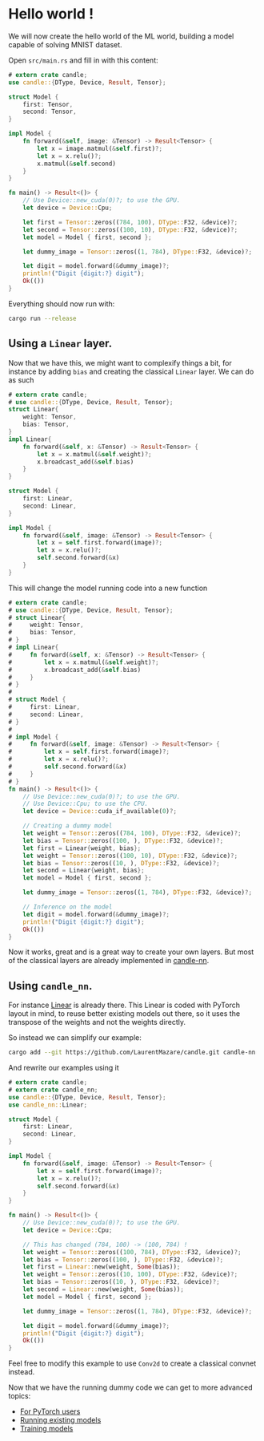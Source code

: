 # Hello world !

We will now create the hello world of the ML world, building a model capable of solving MNIST dataset.

Open `src/main.rs` and fill in with this content:

```rust
# extern crate candle;
use candle::{DType, Device, Result, Tensor};

struct Model {
    first: Tensor,
    second: Tensor,
}

impl Model {
    fn forward(&self, image: &Tensor) -> Result<Tensor> {
        let x = image.matmul(&self.first)?;
        let x = x.relu()?;
        x.matmul(&self.second)
    }
}

fn main() -> Result<()> {
    // Use Device::new_cuda(0)?; to use the GPU.
    let device = Device::Cpu;

    let first = Tensor::zeros((784, 100), DType::F32, &device)?;
    let second = Tensor::zeros((100, 10), DType::F32, &device)?;
    let model = Model { first, second };

    let dummy_image = Tensor::zeros((1, 784), DType::F32, &device)?;

    let digit = model.forward(&dummy_image)?;
    println!("Digit {digit:?} digit");
    Ok(())
}
```

Everything should now run with:

```bash
cargo run --release
```

## Using a `Linear` layer.

Now that we have this, we might want to complexify things a bit, for instance by adding `bias` and creating
the classical `Linear` layer. We can do as such

```rust
# extern crate candle;
# use candle::{DType, Device, Result, Tensor};
struct Linear{
    weight: Tensor,
    bias: Tensor,
}
impl Linear{
    fn forward(&self, x: &Tensor) -> Result<Tensor> {
        let x = x.matmul(&self.weight)?;
        x.broadcast_add(&self.bias)
    }
}

struct Model {
    first: Linear,
    second: Linear,
}

impl Model {
    fn forward(&self, image: &Tensor) -> Result<Tensor> {
        let x = self.first.forward(image)?;
        let x = x.relu()?;
        self.second.forward(&x)
    }
}
```

This will change the model running code into a new function

```rust
# extern crate candle;
# use candle::{DType, Device, Result, Tensor};
# struct Linear{
#     weight: Tensor,
#     bias: Tensor,
# }
# impl Linear{
#     fn forward(&self, x: &Tensor) -> Result<Tensor> {
#         let x = x.matmul(&self.weight)?;
#         x.broadcast_add(&self.bias)
#     }
# }
# 
# struct Model {
#     first: Linear,
#     second: Linear,
# }
# 
# impl Model {
#     fn forward(&self, image: &Tensor) -> Result<Tensor> {
#         let x = self.first.forward(image)?;
#         let x = x.relu()?;
#         self.second.forward(&x)
#     }
# }
fn main() -> Result<()> {
    // Use Device::new_cuda(0)?; to use the GPU.
    // Use Device::Cpu; to use the CPU.
    let device = Device::cuda_if_available(0)?;

    // Creating a dummy model
    let weight = Tensor::zeros((784, 100), DType::F32, &device)?;
    let bias = Tensor::zeros((100, ), DType::F32, &device)?;
    let first = Linear{weight, bias};
    let weight = Tensor::zeros((100, 10), DType::F32, &device)?;
    let bias = Tensor::zeros((10, ), DType::F32, &device)?;
    let second = Linear{weight, bias};
    let model = Model { first, second };

    let dummy_image = Tensor::zeros((1, 784), DType::F32, &device)?;

    // Inference on the model
    let digit = model.forward(&dummy_image)?;
    println!("Digit {digit:?} digit");
    Ok(())
}
```

Now it works, great and is a great way to create your own layers.
But most of the classical layers are already implemented in [candle-nn](https://github.com/LaurentMazare/candle/tree/main/candle-nn).

## Using `candle_nn`.

For instance [Linear](https://github.com/LaurentMazare/candle/blob/main/candle-nn/src/linear.rs) is already there.
This Linear is coded with PyTorch layout in mind, to reuse better existing models out there, so it uses the transpose of the weights and not the weights directly.

So instead we can simplify our example:

```bash
cargo add --git https://github.com/LaurentMazare/candle.git candle-nn
```

And rewrite our examples using it

```rust
# extern crate candle;
# extern crate candle_nn;
use candle::{DType, Device, Result, Tensor};
use candle_nn::Linear;

struct Model {
    first: Linear,
    second: Linear,
}

impl Model {
    fn forward(&self, image: &Tensor) -> Result<Tensor> {
        let x = self.first.forward(image)?;
        let x = x.relu()?;
        self.second.forward(&x)
    }
}

fn main() -> Result<()> {
    // Use Device::new_cuda(0)?; to use the GPU.
    let device = Device::Cpu;

    // This has changed (784, 100) -> (100, 784) !
    let weight = Tensor::zeros((100, 784), DType::F32, &device)?;
    let bias = Tensor::zeros((100, ), DType::F32, &device)?;
    let first = Linear::new(weight, Some(bias));
    let weight = Tensor::zeros((10, 100), DType::F32, &device)?;
    let bias = Tensor::zeros((10, ), DType::F32, &device)?;
    let second = Linear::new(weight, Some(bias));
    let model = Model { first, second };

    let dummy_image = Tensor::zeros((1, 784), DType::F32, &device)?;

    let digit = model.forward(&dummy_image)?;
    println!("Digit {digit:?} digit");
    Ok(())
}
```

Feel free to modify this example to use `Conv2d` to create a classical convnet instead.


Now that we have the running dummy code we can get to more advanced topics:

- [For PyTorch users](./guide/cheatsheet.md)
- [Running existing models](./inference/README.md)
- [Training models](./training/README.md)


